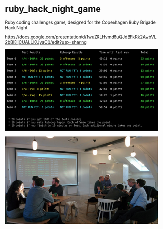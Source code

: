 # ruby_hack_night_game
Ruby coding challenges game, designed for the Copenhagen Ruby Brigade Hack Night

https://docs.google.com/presentation/d/1wuZRLHvmd6uQJdBFkRk2AwbVL2bBlEIjCUALUKUyaCQ/edit?usp=sharing


![Dashboard screen](Screenshot_20180509_094640.png)


![Hack Night April 2018](IMG_20180411_191046.jpg)

